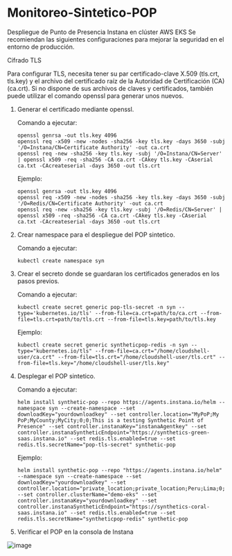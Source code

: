 # Monitoreo-Sintetico-POP

Despliegue de Punto de Presencia Instana en clúster AWS EKS 
Se recomiendan las siguientes configuraciones para mejorar la seguridad en el entorno de producción.

Cifrado TLS

Para configurar TLS, necesita tener su par certificado-clave X.509 (tls.crt, tls.key) y el archivo del certificado raíz de la Autoridad de Certificación (CA) (ca.crt).
Si no dispone de sus archivos de claves y certificados, también puede utilizar el comando openssl para generar unos nuevos. 

1. Generar el certificado mediante openssl.

   Comando a ejecutar:
   
       openssl genrsa -out tls.key 4096
       openssl req -x509 -new -nodes -sha256 -key tls.key -days 3650 -subj '/O=Instana/CN=Certificate Authority' -out ca.crt
       openssl req -new -sha256 -key tls.key -subj '/O=Instana/CN=Server' | openssl x509 -req -sha256 -CA ca.crt -CAkey tls.key -CAserial ca.txt -CAcreateserial -days 3650 -out tls.crt

   Ejemplo:

       openssl genrsa -out tls.key 4096
       openssl req -x509 -new -nodes -sha256 -key tls.key -days 3650 -subj '/O=Redis/CN=Certificate Authority' -out ca.crt
       openssl req -new -sha256 -key tls.key -subj '/O=Redis/CN=Server' | openssl x509 -req -sha256 -CA ca.crt -CAkey tls.key -CAserial ca.txt -CAcreateserial -days 3650 -out tls.crt


2. Crear namespace para el despliegue del POP sintetico.

   Comando a ejecutar:
   
       kubectl create namespace syn

3. Crear el secreto donde se guardaran los certificados generados en los pasos previos.

   Comando a ejecutar:

       kubectl create secret generic pop-tls-secret -n syn --type='kubernetes.io/tls' --from-file=ca.crt=path/to/ca.crt --from-file=tls.crt=path/to/tls.crt --from-file=tls.key=path/to/tls.key

   Ejemplo:

       kubectl create secret generic syntheticpop-redis -n syn --type="kubernetes.io/tls" --from-file=ca.crt="/home/cloudshell-user/ca.crt" --from-file=tls.crt="/home/cloudshell-user/tls.crt" --from-file=tls.key="/home/cloudshell-user/tls.key"         


4. Desplegar el POP sintetico.


   Comando a ejecutar:

       helm install synthetic-pop --repo https://agents.instana.io/helm --namespace syn --create-namespace --set downloadKey="yourdownloadkey" --set controller.location="MyPoP;My PoP;MyCounty;MyCity;0;0;This is a testing Synthetic Point of Presence" --set controller.instanaKey="instanaAgentkey" --set controller.instanaSyntheticEndpoint="https://synthetics-green-saas.instana.io" --set redis.tls.enabled=true --set redis.tls.secretName="pop-tls-secret" synthetic-pop

   Ejemplo:

       helm install synthetic-pop --repo "https://agents.instana.io/helm" --namespace syn --create-namespace --set downloadKey="yourdownloadkey" --set controller.location="private_location;private_location;Peru;Lima;0;0;private_location" --set controller.clusterName="demo-eks" --set controller.instanaKey="yourdownloadkey" --set controller.instanaSyntheticEndpoint="https://synthetics-coral-saas.instana.io" --set redis.tls.enabled=true --set redis.tls.secretName="syntheticpop-redis" synthetic-pop


5. Verificar el POP en la consola de Instana

  ![image](https://github.com/juan-conde-21/Monitoreo-Sintetico-POP/assets/13276404/c3bb8d4a-57a4-44a1-88c0-25c247793dd2)








